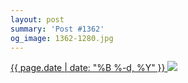 ```yaml
---
layout: post
summary: 'Post #1362'
og_image: 1362-1280.jpg
---
```


<p>
 <time>
  <a href="/1362">
   {{ page.date | date: "%B %-d, %Y" }}
  </a>
 </time>
 <a href="/1362">
  <img data-taken="5/9/2021" sizes="(min-width: 700px) 50vw, calc(100vw - 2rem)" src="{{ site.assets_url }}/1362-640.jpg" srcset="{{ site.assets_url }}/1362-320.jpg 320w, {{ site.assets_url }}/1362-640.jpg 640w, {{ site.assets_url }}/1362-960.jpg 960w, {{ site.assets_url }}/1362-1280.jpg 1280w"/>
 </a>
</p>

